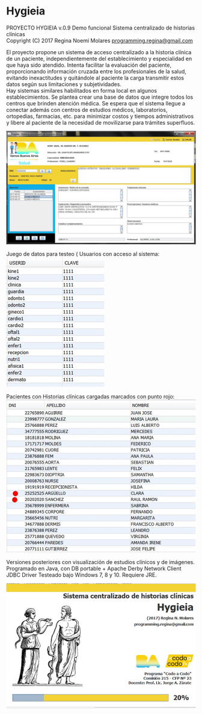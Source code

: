 # Hygieia
PROYECTO HYGIEIA v.0.9 Demo funcional
Sistema centralizado de historias clínicas  
Copyright (C) 2017 Regina Noemí Molares
programming.regina@gmail.com
         
El proyecto propone un sistema de acceso centralizado a la historia clínica de un paciente, independientemente del establecimiento y especialidad en que haya sido atendido.
Intenta facilitar la evaluación del paciente, proporcionando información cruzada entre los profesionales de la salud, evitando inexactitudes y quitándole al paciente la carga transmitir estos datos según sus limitaciones y subjetividades.   
Hay sistemas similares habilitados en forma local en algunos establecimientos.
Se plantea crear una base de datos que integre todos los centros que brinden atención médica.
Se espera que el sistema llegue a conectar además con centros de estudios médicos, laboratorios, ortopedias, farmacias, etc. para minimizar costos y tiempos administrativos y libere al paciente de la necesidad de movilizarse para trámites superfluos.

![Pantalla principal](https://github.com/programming-Regina/Hygieia/blob/master/img/ppal.JPG)

Juego de datos para testeo (
Usuarios con acceso al sistema:
![Datos acceso](https://github.com/programming-Regina/Hygieia/blob/master/img/profesionales.jpg)

Pacientes con Historias clínicas cargadas marcados con punto rojo:
![BD](https://github.com/programming-Regina/Hygieia/blob/master/img/gente.jpg)

Versiones posteriores con visualización de estudios clínicos y de imágenes.
Programado en Java, con DB portable + Apache Derby Network Client JDBC Driver
Testeado bajo Windows 7, 8 y 10.
Requiere JRE.

![Portada](https://github.com/programming-Regina/Hygieia/blob/master/img/Portada.jpg)
